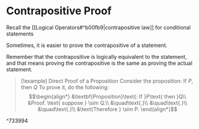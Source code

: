 # Contrapositive Proof
Recall the [[Logical Operators#^b00fb9|contrapositive law]] for conditional statements

Sometimes, it is easier to prove the contrapositive of a statement.

Remember that the contrapositive is logically equivalent to the statement, and that means proving the contrapositive is the same as proving the actual statement.

>[!example] Direct Proof of a Proposition
>Consider the proposition: If $P$, then $Q$
>To prove it, do the following:
>$$\begin{align*}
&\textbf{Proposition}\text{: If }P\text{ then }Q\\
&Proof. \text{ suppose } \sim Q.\\
&\quad\text{.}\\
&\quad\text{.}\\
&\quad\text{.}\\
&\text{Therefore } \sim P.
\end{align*}$$

^733994
